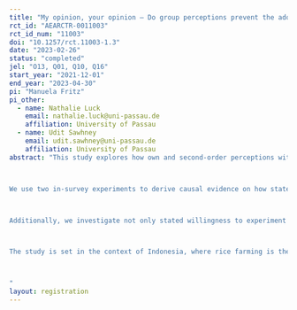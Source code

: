 ```yaml
---
title: "My opinion, your opinion – Do group perceptions prevent the adoption of sustainable farming practices?"
rct_id: "AEARCTR-0011003"
rct_id_num: "11003"
doi: "10.1257/rct.11003-1.3"
date: "2023-02-26"
status: "completed"
jel: "O13, Q01, Q10, Q16"
start_year: "2021-12-01"
end_year: "2023-04-30"
pi: "Manuela Fritz"
pi_other:
  - name: Nathalie Luck
    email: nathalie.luck@uni-passau.de
    affiliation: University of Passau
  - name: Udit Sawhney
    email: udit.sawhney@uni-passau.de
    affiliation: University of Passau
abstract: "This study explores how own and second-order perceptions within agricultural networks affect individuals’ willingness to experiment with new and sustainable agricultural practices (organic fertilizer). Specifically, we investigate the beliefs about whether a lower greenness level of rice fields is a subject of gossip in the village and how these second-order perceptions relate to farmers stated willingness to experiment with a new practice - if that practice is believed to lead to less green rice fields. Further, we explore how these second-order perceptions relate to own perceptions about the importance on greenness, to farmers’ use of chemical fertilizers and how these perceptions are correlated within agricultural networks and with farmers’ position within such networks

We use two in-survey experiments to derive causal evidence on how stated willingness to experiment with new farming practices change if second-order perceptions are made more salient to a farmer. Specifically, in the first survey experiment (survey 1) we ask about the willingness to experiment with the new practice but randomize whether the question about possible gossip related to less green fields appears before or after the willingness question and thereby make the point of possible gossip more salient. In a second survey (with a different sample of respondents), we repeat a similar experiment, in which, however, we add a second question related to the greenness level of fields to the randomized question order, such that the treatment effect is supposed to be stronger in comparison to having only one question (as in survey 1). This second question asks respondents to compare the greenness level of their own and others' rice fields, thereby inducing additional salience of the social importance of greenness levels.

Additionally, we investigate not only stated willingness to experiment but also look on actual (dis)adoption behaviour of different fertilizers after a randomized organic farming training intervention and investigate how such adoption behaviours are influenced with own and second-order perceptions before the training intervention.

The study is set in the context of Indonesia, where rice farming is the major income source and where the greenness level of rice fields is often seen as a sign of farm management quality. While nitrogen is a key determinant of rice plant growth and leaf greenness, overuse of nitrogen can have severe negative environmental impacts. The over-application of chemical fertilizers containing nitrogen and thereby ensuring a dark, sophisticated green of the plants, is a widespread phenomenon in Indonesia. We will explore perceptions revolving around greenness, whether fertilizer use behaviour is related to these perceptions and how such perceptions could affect the adoption of sustainable farming practices. The results of this study will provide relevant information for local NGOs working in the context of sustainable agriculture and the Indonesian Government which itself aims to increase the application of sustainable farming practices in the country.

"
layout: registration
---
```


